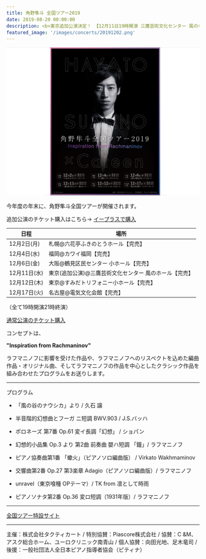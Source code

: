 ```yaml
---
title: 角野隼斗 全国ツアー2019
date: 2019-08-20 00:00:00
description: <b>東京追加公演決定！ 【12月11日19時開演 三鷹芸術文化センター 風のホール】</b><br><br>追加公演のチケット購入はこちら<br>→<a href="https://eplus.jp/sf/detail/3096710001-P0030001P021001?P1=0175">イープラス</a><br><br>通常公演のチケット購入は<a href="https://t.pia.jp/pia/event/event.do?eventCd=1940202">こちら</a>
featured_image: '/images/concerts/20191202.png'
---
```


![](/images/concerts/20191202.png)

今年度の年末に、角野隼斗全国ツアーが開催されます。

追加公演のチケット購入はこちら→
<a href="https://eplus.jp/sf/detail/3096710001-P0030001P021001?P1=0175" class="button button--large">イープラスで購入</a>

| 日程 | 場所 |
|-------------|---------------|
| 12月2日(月) | 札幌@六花亭ふきのとうホール【完売】 |
| 12月4日(水) | 福岡@カワイ福岡【完売】 |
| 12月6日(金)| 大阪@鶴見区民センター 小ホール【完売】|
| 12月11日(水)| 東京(追加公演)@三鷹芸術文化センター 風のホール【完売】|
| 12月12日(木)| 東京@すみだトリフォニー小ホール【完売】|
| 12月17日(火)| 名古屋@電気文化会館【完売】|

（全て19時開演21時終演）

<a href="https://t.pia.jp/pia/event/event.do?eventCd=1940202" class="button button--large">通常公演のチケット購入</a>

コンセプトは、

<b>"Inspiration from Rachmaninov"</b>

ラフマニノフに影響を受けた作品や、ラフマニノフへのリスペクトを込めた編曲作品・オリジナル曲、そしてラフマニノフの作品を中心としたクラシック作品を組み合わせたプログラムをお送りします。

<hr>

プログラム

- 「風の谷のナウシカ」より / 久石 譲
- 半音階的幻想曲とフーガ ニ短調 BWV.903 / J.S.バッハ
- ポロネーズ 第7番 Op.61 変イ長調「幻想」 / ショパン
- 幻想的小品集 Op.3 より 第2曲 前奏曲 嬰ハ短調 「鐘」/ ラフマニノフ
- ピアノ協奏曲第1番 「蠍火」（ピアノソロ編曲版） / Virkato Wakhmaminov

- 交響曲第2番 Op.27 第3楽章 Adagio（ピアノソロ編曲版）/ ラフマニノフ
- unravel（東京喰種 OPテーマ）/ TK from 凛として時雨
- ピアノソナタ第2番 Op.36 変ロ短調（1931年版）/ ラフマニノフ

<hr>

<a href="https://hayatosum-tour2019.com" class="button button--large">全国ツアー特設サイト</a>

<hr>

主催：株式会社タクティカート /
特別協賛：Piascore株式会社 /
協賛：C &M、アスク総合ホーム、ユーロクリニック南青山 /
個人協賛：向田光地、足木竜司 /
後援：一般社団法人全日本ピアノ指導者協会（ピティナ）
